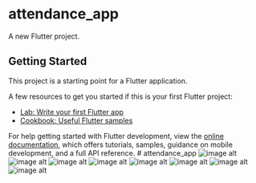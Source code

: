 # attendance_app

A new Flutter project.

## Getting Started

This project is a starting point for a Flutter application.

A few resources to get you started if this is your first Flutter project:

- [Lab: Write your first Flutter app](https://docs.flutter.dev/get-started/codelab)
- [Cookbook: Useful Flutter samples](https://docs.flutter.dev/cookbook)

For help getting started with Flutter development, view the
[online documentation](https://docs.flutter.dev/), which offers tutorials,
samples, guidance on mobile development, and a full API reference.
#   a t t e n d a n c e _ a p p 
 
 
![image alt](https://raw.githubusercontent.com/snoopylazy/attendance_app/c2c8a8a83710c1604804c1a0991b2852009626c8/imgs/Screenshot%202025-06-30%20174050.png)
![image alt](https://raw.githubusercontent.com/snoopylazy/attendance_app/c2c8a8a83710c1604804c1a0991b2852009626c8/imgs/Screenshot%202025-06-30%20174056.png)
![image alt](https://raw.githubusercontent.com/snoopylazy/attendance_app/c2c8a8a83710c1604804c1a0991b2852009626c8/imgs/Screenshot%202025-06-30%20174105.png)
![image alt](https://raw.githubusercontent.com/snoopylazy/attendance_app/c2c8a8a83710c1604804c1a0991b2852009626c8/imgs/Screenshot%202025-06-30%20174127.png)
![image alt](https://raw.githubusercontent.com/snoopylazy/attendance_app/c2c8a8a83710c1604804c1a0991b2852009626c8/imgs/Screenshot%202025-06-30%20174233.png)
![image alt](https://raw.githubusercontent.com/snoopylazy/attendance_app/c2c8a8a83710c1604804c1a0991b2852009626c8/imgs/Screenshot%202025-06-30%20174241.png)
![image alt](https://raw.githubusercontent.com/snoopylazy/attendance_app/c2c8a8a83710c1604804c1a0991b2852009626c8/imgs/Screenshot%202025-06-30%20174252.png)
![image alt](https://raw.githubusercontent.com/snoopylazy/attendance_app/c2c8a8a83710c1604804c1a0991b2852009626c8/imgs/Screenshot%202025-06-30%20174300.png)
